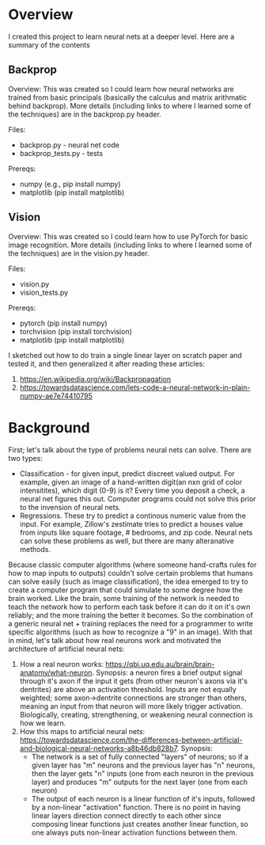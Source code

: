 # Overview
I created this project to learn neural nets at a deeper level. Here are a summary of the contents

## Backprop
Overview: This was created so I could learn how neural networks are trained from basic principals (basically the calculus and matrix arithmatic behind backprop). More details (including links to where I learned some of the techniques) are in the backprop.py header.

Files:
* backprop.py           - neural net code
* backprop_tests.py     - tests

Prereqs:
* numpy (e.g., pip install numpy)
* matplotlib (pip install matplotlib)

## Vision
Overview: This was created so I could learn how to use PyTorch for basic image recognition. More details (including links to where I learned some of the techniques) are in the vision.py header.

Files:
* vision.py
* vision_tests.py

Prereqs:
* pytorch (pip install numpy)
* torchvision (pip install torchvision)
* matplotlib (pip install matplotlib)

I sketched out how to do train a single linear layer on scratch paper and tested it, and then generalized it after reading these articles:
1. https://en.wikipedia.org/wiki/Backpropagation
2. https://towardsdatascience.com/lets-code-a-neural-network-in-plain-numpy-ae7e74410795

# Background
First; let's talk about the type of problems neural nets can solve. There are two types:
* Classification - for given input, predict discreet valued output. For example, given an image of a hand-written digit(an nxn grid of color intensitites), which digit (0-9) is it? Every time you deposit a check, a neural net figures this out. Computer programs could not solve this prior to the invension of neural nets.
* Regressions. These try to predict a continous numeric value from the input. For example, Zillow's zestimate tries to predict a houses value from inputs like square footage, # bedrooms, and zip code. Neural nets can solve these problems as well, but there are many alteranative methods.

Because classic computer algorithms (where someone hand-crafts rules for how to map inputs to outputs) couldn't solve certain problems that humans can solve easily (such as image classification), the idea emerged to try to create a computer program that could simulate to some degree how the brain worked. Like the brain, some training of the network is needed to teach the network how to perform each task before it can do it on it's own reliably; and the more training the better it becomes. So the combination of a generic neural net + training replaces the need for a programmer to write specific algorithms (such as how to recognize a "9" in an image). With that in mind, let's talk about how real neurons work and motivated the architecture of artificial neural nets:
1. How a real neuron works: https://qbi.uq.edu.au/brain/brain-anatomy/what-neuron. Synopsis: a neuron fires a brief output signal through it's axon if the input it gets (from other neuron's axons via it's dentrites) are above an activation threshold. Inputs are not equally weighted; some axon->dentrite connections are stronger than others, meaning an input from that neuron will more likely trigger activation. Biologically, creating, strengthening, or weakening neural connection is how we learn.
2. How this maps to artificial neural nets: https://towardsdatascience.com/the-differences-between-artificial-and-biological-neural-networks-a8b46db828b7. Synopsis:
    * The network is a set of fully connected "layers" of neurons; so if a given layer has "m" neurons and the previous layer has "n" neurons, then the layer gets "n" inputs (one from each neuron in the previous layer) and produces "m" outputs for the next layer (one from each neuron)
    * The output of each neuron is a linear function of it's inputs, followed by a non-linear "activation" function. There is no point in having linear layers direction connect directly to each other since composing linear functions just creates another linear function, so one always puts non-linear activation functions between them.
